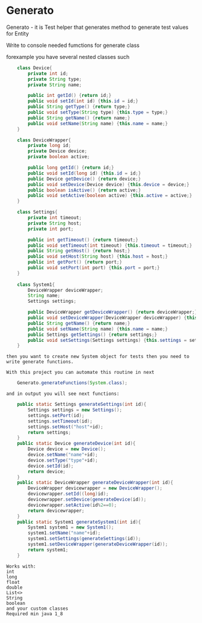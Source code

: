 # Generato
Generato - it is Test helper that generates method to generate test values for Entity

Write to console needed fumctions for generate class

forexample you have several nested classes such
```java
    class Device{
        private int id;
        private String type;
        private String name;

        public int getId() {return id;}
        public void setId(int id) {this.id = id;}
        public String getType() {return type;}
        public void setType(String type) {this.type = type;}
        public String getName() {return name;}
        public void setName(String name) {this.name = name;}
    }

    class DeviceWrapper{
        private long id;
        private Device device;
        private boolean active;

        public long getId() {return id;}
        public void setId(long id) {this.id = id;}
        public Device getDevice() {return device;}
        public void setDevice(Device device) {this.device = device;}
        public boolean isActive() {return active;}
        public void setActive(boolean active) {this.active = active;}
    }

    class Settings{
        private int timeout;
        private String host;
        private int port;

        public int getTimeout() {return timeout;}
        public void setTimeout(int timeout) {this.timeout = timeout;}
        public String getHost() {return host;}
        public void setHost(String host) {this.host = host;}
        public int getPort() {return port;}
        public void setPort(int port) {this.port = port;}
    }
    
    class System1{
        DeviceWrapper deviceWrapper;
        String name;
        Settings settings;

        public DeviceWrapper getDeviceWrapper() {return deviceWrapper;}
        public void setDeviceWrapper(DeviceWrapper deviceWrapper) {this.deviceWrapper = deviceWrapper;}
        public String getName() {return name;}
        public void setName(String name) {this.name = name;}
        public Settings getSettings() {return settings;}
        public void setSettings(Settings settings) {this.settings = settings;}
    }
```	
	then you want to create new System object for tests then you need to write generate functions.
	
	With this project you can automate this routine in next 
```java	
	Generato.generateFunctions(System.class);
```	
	and in output you will see next functions:
	
```java
	public static Settings generateSettings(int id){
		Settings settings = new Settings();
		settings.setPort(id);
		settings.setTimeout(id);
		settings.setHost("host"+id);
		return settings;
	}
	public static Device generateDevice(int id){
		Device device = new Device();
		device.setName("name"+id);
		device.setType("type"+id);
		device.setId(id);
		return device;
	}
	public static DeviceWrapper generateDeviceWrapper(int id){
		DeviceWrapper devicewrapper = new DeviceWrapper();
		devicewrapper.setId((long)id);
		devicewrapper.setDevice(generateDevice(id));
		devicewrapper.setActive(id%2==0);
		return devicewrapper;
	}
	public static System1 generateSystem1(int id){
		System1 system1 = new System1();
		system1.setName("name"+id);
		system1.setSettings(generateSettings(id));
		system1.setDeviceWrapper(generateDeviceWrapper(id));
		return system1;
	}
```	
	Works with:
	int
	long
	float
	double
	List<>
	String
	boolean
	and your custom classes
	Required min java 1_8